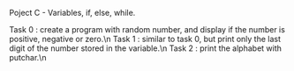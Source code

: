 Poject C - Variables, if, else, while.

Task 0 : create a program with random number, and display if the number is positive, negative or zero.\n
Task 1 : similar to task 0, but print only the last digit of the number stored in the variable.\n
Task 2 : print the alphabet with putchar.\n